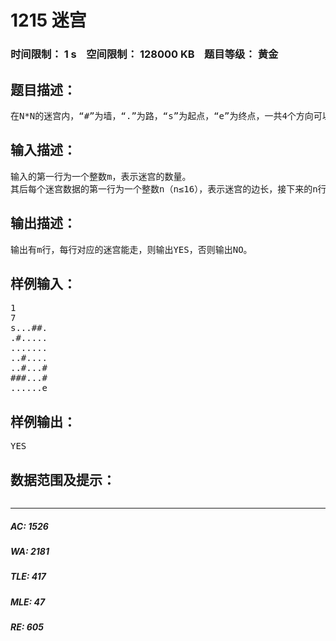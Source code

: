 # 1215 迷宫   
### 时间限制： 1 s&nbsp;&nbsp;&nbsp;&nbsp;空间限制： 128000 KB&nbsp;&nbsp;&nbsp;&nbsp;题目等级： 黄金  
## 题目描述：  

<pre>
在N*N的迷宫内，“#”为墙，“.”为路，“s”为起点，“e”为终点，一共4个方向可以走。从左上角（(0,0)“s”）位置处走到右下角（(n-1,n-1)“e”）位置处，可以走通则输出YES，不可以走则输出NO。
</pre>
  
  
## 输入描述：  

<pre>
输入的第一行为一个整数m，表示迷宫的数量。   
其后每个迷宫数据的第一行为一个整数n（n≤16），表示迷宫的边长，接下来的n行每行n个字符，字符之间没有空格分隔。
</pre>
  
  
## 输出描述：  

<pre>
输出有m行，每行对应的迷宫能走，则输出YES，否则输出NO。
</pre>
  
  
## 样例输入：  

<pre>
1   
7   
s...##.   
.#.....   
.......   
..#....   
..#...#   
###...#   
......e
</pre>
  
  
## 样例输出：  

<pre>
YES
</pre>
  
  
## 数据范围及提示：  

<pre>
</pre>
  
  
***  

##### AC: 1526  
##### WA: 2181  
##### TLE: 417  
##### MLE: 47  
##### RE: 605  
